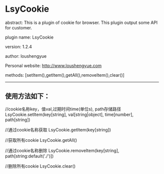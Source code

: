 # LsyCookie

abstract: This is a plugin of cookie for browser. This plugin output some API for customer.

plugin name: LsyCookie

version: 1.2.4

author: loushengyue

Personal website: http://www.loushengyue.com

methods: [setItem(),getItem(),getAll(),removeItem(),clear()]

----

## 使用方法如下：

//cookie名称key，值val,过期时间time(单位s), path存储路径
LsyCookie.setItem(key[string], val[string|object], time[number], path[string])

//通过cookie名称获取
LsyCookie.getItem(key[string])

//获取所有cookie
LsyCookie.getAll()

//通过cookie名称删除
LsyCookie.removeItem(key[string], path[string:default('./')])

//删除所有cookie
LsyCookie.clear()
